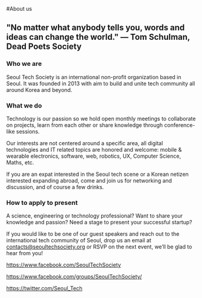 #About us

## "No matter what anybody tells you, words and ideas can change the world." — Tom Schulman, Dead Poets Society

### Who we are
Seoul Tech Society is an international non-profit organization based in Seoul. It was founded in 2013 with aim to build and unite tech community all around Korea and beyond.

### What we do
Technology is our passion so we hold open monthly meetings to collaborate on projects, learn from each other or share knowledge through conference-like sessions.  

Our interests are not centered around a specific area, all digital technologies and IT related topics are honored and welcome: mobile & wearable electronics, software, web, robotics, UX, Computer Science, Maths, etc.

If you are an expat interested in the Seoul tech scene or a Korean netizen interested expanding abroad, come and join us for networking and discussion, and of course a few drinks.

### How to apply to present
A science, engineering or technology professional? Want to share your knowledge and passion? Need a stage to present your successful startup?

If you would like to be one of our guest speakers and reach out to the international tech community of Seoul, drop us an email at contacts@seoultechsociety.org or RSVP on the next event, we’ll be glad to hear from you!

https://www.facebook.com/SeoulTechSociety

https://www.facebook.com/groups/SeoulTechSociety/

https://twitter.com/Seoul_Tech
